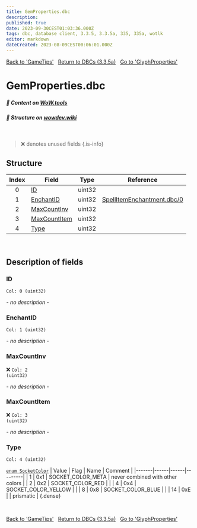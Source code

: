 ```yaml
---
title: GemProperties.dbc
description:
published: true
date: 2023-09-30CEST01:03:36.000Z
tags: dbc, database client, 3.3.5, 3.3.5a, 335, 335a, wotlk
editor: markdown
dateCreated: 2023-08-09CEST00:06:01.000Z
---
```

<a href="https://trinitycore.info/files/DBC/335/gametips" class="mt-5 v-btn v-btn--depressed v-btn--flat v-btn--outlined theme--light v-size--default darkblue--text text--lighten-3"><span class="v-btn__content"><i aria-hidden="true" class="v-icon notranslate v-icon--left mdi mdi-arrow-left theme--light"></i><span>Back to 'GameTips'</span></span></a>&nbsp;&nbsp;&nbsp;<a href="https://trinitycore.info/files/DBC/335/DBC" class="mt-5 v-btn v-btn--depressed v-btn--flat v-btn--outlined theme--light v-size--default darkblue--text text--lighten-3"><span class="v-btn__content"><i aria-hidden="true" class="v-icon notranslate v-icon--left mdi mdi-home-outline theme--light"></i><span>Return to DBCs (3.3.5a)</span></span></a>&nbsp;&nbsp;&nbsp;<a href="https://trinitycore.info/files/DBC/335/glyphproperties" class="mt-5 v-btn v-btn--depressed v-btn--flat v-btn--outlined theme--light v-size--default darkblue--text text--lighten-3"><span class="v-btn__content"><span>Go to 'GlyphProperties'</span><i aria-hidden="true" class="v-icon notranslate v-icon--right mdi mdi-arrow-right theme--light"></i></span></a>

# GemProperties.dbc
##### :open_book: Content on [WoW.tools](https://wow.tools/dbc/?dbc=gemproperties&build=3.3.5.12340)
##### :pencil: Structure on [wowdev.wiki](https://wowdev.wiki/DB/GemProperties)
&nbsp;

> :x: denotes unused fields
{.is-info}


## Structure

| Index | Field | Type | Reference |
| :---: | --- | :---: | --- |
| 0 | [ID](#id-alt) | uint32 |  |
| 1 | [EnchantID](#enchantid) | uint32 | [SpellItemEnchantment.dbc/0](/files/DBC/335/spellitemenchantment#id-alt) |
| 2 | [MaxCountInv](#maxcountinv) | uint32 |  |
| 3 | [MaxCountItem](#maxcountitem) | uint32 |  |
| 4 | [Type](#type) | uint32 |  |
&nbsp;
## Description of fields

### ID <!-- {#id-alt} -->
<code>Col: 0 (uint32)</code>

*- no description -*
&nbsp;

### EnchantID
<code>Col: 1 (uint32)</code>

*- no description -*
&nbsp;

### MaxCountInv
:x: <code>Col: 2 (uint32)</code>

*- no description -*
&nbsp;

### MaxCountItem
:x: <code>Col: 3 (uint32)</code>

*- no description -*
&nbsp;

### Type
<code>Col: 4 (uint32)</code>

[`enum SocketColor`](https://github.com/TrinityCore/TrinityCore/blob/3.3.5/src/server/game/Entities/Item/ItemTemplate.h#L249-L255)
| Value | Flag | Name | Comment |
|-------|------|------|---------|
| 1 | 0x1 | SOCKET_COLOR_META | never combined with other colors |
| 2 | 0x2 | SOCKET_COLOR_RED |  |
| 4 | 0x4 | SOCKET_COLOR_YELLOW |  |
| 8 | 0x8 | SOCKET_COLOR_BLUE |  |
| 14 | 0xE |  | prismatic |
{.dense}

&nbsp;

<a href="https://trinitycore.info/files/DBC/335/gametips" class="mt-5 v-btn v-btn--depressed v-btn--flat v-btn--outlined theme--light v-size--default darkblue--text text--lighten-3"><span class="v-btn__content"><i aria-hidden="true" class="v-icon notranslate v-icon--left mdi mdi-arrow-left theme--light"></i><span>Back to 'GameTips'</span></span></a>&nbsp;&nbsp;&nbsp;<a href="https://trinitycore.info/files/DBC/335/DBC" class="mt-5 v-btn v-btn--depressed v-btn--flat v-btn--outlined theme--light v-size--default darkblue--text text--lighten-3"><span class="v-btn__content"><i aria-hidden="true" class="v-icon notranslate v-icon--left mdi mdi-home-outline theme--light"></i><span>Return to DBCs (3.3.5a)</span></span></a>&nbsp;&nbsp;&nbsp;<a href="https://trinitycore.info/files/DBC/335/glyphproperties" class="mt-5 v-btn v-btn--depressed v-btn--flat v-btn--outlined theme--light v-size--default darkblue--text text--lighten-3"><span class="v-btn__content"><span>Go to 'GlyphProperties'</span><i aria-hidden="true" class="v-icon notranslate v-icon--right mdi mdi-arrow-right theme--light"></i></span></a>
